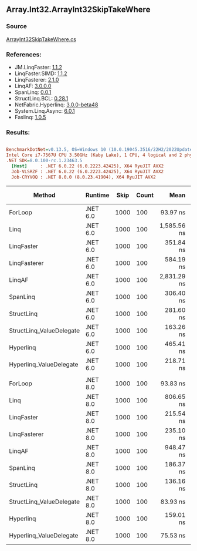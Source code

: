 ﻿## Array.Int32.ArrayInt32SkipTakeWhere

### Source
[ArrayInt32SkipTakeWhere.cs](../LinqBenchmarks/Array/Int32/ArrayInt32SkipTakeWhere.cs)

### References:
- JM.LinqFaster: [1.1.2](https://www.nuget.org/packages/JM.LinqFaster/1.1.2)
- LinqFaster.SIMD: [1.1.2](https://www.nuget.org/packages/LinqFaster.SIMD/1.0.3)
- LinqFasterer: [2.1.0](https://www.nuget.org/packages/LinqFasterer/2.1.0)
- LinqAF: [3.0.0.0](https://www.nuget.org/packages/LinqAF/3.0.0.0)
- SpanLinq: [0.0.1](https://www.nuget.org/packages/SpanLinq/0.0.1)
- StructLinq.BCL: [0.28.1](https://www.nuget.org/packages/StructLinq/0.28.1)
- NetFabric.Hyperlinq: [3.0.0-beta48](https://www.nuget.org/packages/NetFabric.Hyperlinq/3.0.0-beta48)
- System.Linq.Async: [6.0.1](https://www.nuget.org/packages/System.Linq.Async/6.0.1)
- Faslinq: [1.0.5](https://www.nuget.org/packages/Faslinq/1.0.5)

### Results:
``` ini

BenchmarkDotNet=v0.13.5, OS=Windows 10 (10.0.19045.3516/22H2/2022Update)
Intel Core i7-7567U CPU 3.50GHz (Kaby Lake), 1 CPU, 4 logical and 2 physical cores
.NET SDK=8.0.100-rc.1.23463.5
  [Host]     : .NET 6.0.22 (6.0.2223.42425), X64 RyuJIT AVX2
  Job-VLSRZF : .NET 6.0.22 (6.0.2223.42425), X64 RyuJIT AVX2
  Job-CRYVOQ : .NET 8.0.0 (8.0.23.41904), X64 RyuJIT AVX2


```
|                   Method |  Runtime | Skip | Count |        Mean |     Error |    StdDev |      Median |         Ratio | RatioSD |   Gen0 | Allocated | Alloc Ratio |
|------------------------- |--------- |----- |------ |------------:|----------:|----------:|------------:|--------------:|--------:|-------:|----------:|------------:|
|                  ForLoop | .NET 6.0 | 1000 |   100 |    93.97 ns |  1.393 ns |  2.128 ns |    92.96 ns |      baseline |         |      - |         - |          NA |
|                     Linq | .NET 6.0 | 1000 |   100 | 1,585.56 ns | 24.061 ns | 20.092 ns | 1,579.24 ns | 16.77x slower |   0.38x | 0.0725 |     152 B |          NA |
|               LinqFaster | .NET 6.0 | 1000 |   100 |   351.84 ns |  6.166 ns | 11.880 ns |   349.19 ns |  3.75x slower |   0.16x | 0.7191 |    1504 B |          NA |
|             LinqFasterer | .NET 6.0 | 1000 |   100 |   584.19 ns |  4.277 ns |  3.791 ns |   582.51 ns |  6.19x slower |   0.18x | 0.3281 |     688 B |          NA |
|                   LinqAF | .NET 6.0 | 1000 |   100 | 2,831.29 ns | 32.180 ns | 25.124 ns | 2,821.90 ns | 29.91x slower |   0.81x |      - |         - |          NA |
|                 SpanLinq | .NET 6.0 | 1000 |   100 |   306.40 ns |  5.425 ns |  4.235 ns |   306.20 ns |  3.24x slower |   0.08x |      - |         - |          NA |
|               StructLinq | .NET 6.0 | 1000 |   100 |   281.60 ns |  5.650 ns | 13.317 ns |   279.33 ns |  2.99x slower |   0.18x | 0.0458 |      96 B |          NA |
| StructLinq_ValueDelegate | .NET 6.0 | 1000 |   100 |   163.26 ns |  3.154 ns |  2.634 ns |   162.75 ns |  1.73x slower |   0.06x |      - |         - |          NA |
|                Hyperlinq | .NET 6.0 | 1000 |   100 |   465.41 ns |  7.212 ns |  5.630 ns |   465.56 ns |  4.92x slower |   0.13x |      - |         - |          NA |
|  Hyperlinq_ValueDelegate | .NET 6.0 | 1000 |   100 |   218.71 ns |  2.481 ns |  2.200 ns |   217.73 ns |  2.32x slower |   0.06x |      - |         - |          NA |
|                          |          |      |       |             |           |           |             |               |         |        |           |             |
|                  ForLoop | .NET 8.0 | 1000 |   100 |    93.83 ns |  1.801 ns |  2.696 ns |    92.62 ns |      baseline |         |      - |         - |          NA |
|                     Linq | .NET 8.0 | 1000 |   100 |   806.65 ns | 12.421 ns |  9.698 ns |   804.22 ns |  8.53x slower |   0.32x | 0.0725 |     152 B |          NA |
|               LinqFaster | .NET 8.0 | 1000 |   100 |   215.54 ns |  4.314 ns | 11.365 ns |   210.90 ns |  2.30x slower |   0.13x | 0.7191 |    1504 B |          NA |
|             LinqFasterer | .NET 8.0 | 1000 |   100 |   235.10 ns |  2.951 ns |  2.304 ns |   235.31 ns |  2.49x slower |   0.09x | 0.3285 |     688 B |          NA |
|                   LinqAF | .NET 8.0 | 1000 |   100 |   948.47 ns |  6.182 ns |  5.480 ns |   947.78 ns | 10.07x slower |   0.32x |      - |         - |          NA |
|                 SpanLinq | .NET 8.0 | 1000 |   100 |   186.37 ns |  2.964 ns |  2.475 ns |   185.38 ns |  1.98x slower |   0.08x |      - |         - |          NA |
|               StructLinq | .NET 8.0 | 1000 |   100 |   136.16 ns |  2.745 ns |  4.587 ns |   134.71 ns |  1.45x slower |   0.06x | 0.0458 |      96 B |          NA |
| StructLinq_ValueDelegate | .NET 8.0 | 1000 |   100 |    83.93 ns |  1.284 ns |  1.072 ns |    83.55 ns |  1.13x faster |   0.03x |      - |         - |          NA |
|                Hyperlinq | .NET 8.0 | 1000 |   100 |   159.01 ns |  0.539 ns |  0.478 ns |   158.94 ns |  1.69x slower |   0.05x |      - |         - |          NA |
|  Hyperlinq_ValueDelegate | .NET 8.0 | 1000 |   100 |    75.53 ns |  1.503 ns |  1.333 ns |    75.18 ns |  1.25x faster |   0.04x |      - |         - |          NA |
